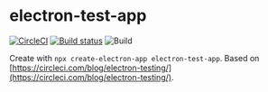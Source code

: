 # electron-test-app

[![CircleCI](https://circleci.com/gh/wsw0108/electron-test-app.svg?style=shield)](https://circleci.com/gh/wsw0108/electron-test-app)
[![Build status](https://ci.appveyor.com/api/projects/status/5o5hjxk4krnt2esf?svg=true)](https://ci.appveyor.com/project/wsw0108/electron-test-app)
![Build](https://github.com/wsw0108/electron-test-app/workflows/main/badge.svg)

Create with `npx create-electron-app electron-test-app`.
Based on [https://circleci.com/blog/electron-testing/](https://circleci.com/blog/electron-testing/).

